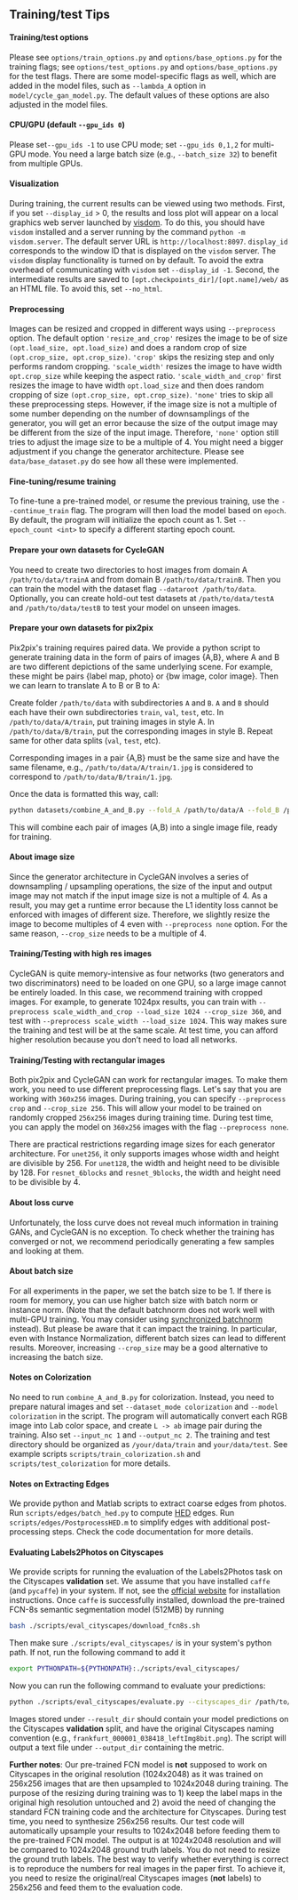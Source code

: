 ## Training/test Tips
#### Training/test options
Please see `options/train_options.py` and `options/base_options.py` for the training flags; see `options/test_options.py` and `options/base_options.py` for the test flags. There are some model-specific flags as well, which are added in the model files, such as `--lambda_A` option in `model/cycle_gan_model.py`. The default values of these options are also adjusted in the model files.
#### CPU/GPU (default `--gpu_ids 0`)
Please set`--gpu_ids -1` to use CPU mode; set `--gpu_ids 0,1,2` for multi-GPU mode. You need a large batch size (e.g., `--batch_size 32`) to benefit from multiple GPUs.

#### Visualization
During training, the current results can be viewed using two methods. First, if you set `--display_id` > 0, the results and loss plot will appear on a local graphics web server launched by [visdom](https://github.com/facebookresearch/visdom). To do this, you should have `visdom` installed and a server running by the command `python -m visdom.server`. The default server URL is `http://localhost:8097`. `display_id` corresponds to the window ID that is displayed on the `visdom` server. The `visdom` display functionality is turned on by default. To avoid the extra overhead of communicating with `visdom` set `--display_id -1`. Second, the intermediate results are saved to `[opt.checkpoints_dir]/[opt.name]/web/` as an HTML file. To avoid this, set `--no_html`.

#### Preprocessing
 Images can be resized and cropped in different ways using `--preprocess` option. The default option `'resize_and_crop'` resizes the image to be of size `(opt.load_size, opt.load_size)` and does a random crop of size `(opt.crop_size, opt.crop_size)`. `'crop'` skips the resizing step and only performs random cropping. `'scale_width'` resizes the image to have width `opt.crop_size` while keeping the aspect ratio. `'scale_width_and_crop'` first resizes the image to have width `opt.load_size` and then does random cropping of size `(opt.crop_size, opt.crop_size)`. `'none'` tries to skip all these preprocessing steps. However, if the image size is not a multiple of some number depending on the number of downsamplings of the generator, you will get an error because the size of the output image may be different from the size of the input image. Therefore, `'none'` option still tries to adjust the image size to be a multiple of 4. You might need a bigger adjustment if you change the generator architecture. Please see `data/base_dataset.py` do see how all these were implemented.

#### Fine-tuning/resume training
To fine-tune a pre-trained model, or resume the previous training, use the `--continue_train` flag. The program will then load the model based on `epoch`. By default, the program will initialize the epoch count as 1. Set `--epoch_count <int>` to specify a different starting epoch count.


#### Prepare your own datasets for CycleGAN
You need to create two directories to host images from domain A `/path/to/data/trainA` and from domain B `/path/to/data/trainB`. Then you can train the model with the dataset flag `--dataroot /path/to/data`. Optionally, you can create hold-out test datasets at `/path/to/data/testA` and `/path/to/data/testB` to test your model on unseen images.

#### Prepare your own datasets for pix2pix
Pix2pix's training requires paired data. We provide a python script to generate training data in the form of pairs of images {A,B}, where A and B are two different depictions of the same underlying scene. For example, these might be pairs {label map, photo} or {bw image, color image}. Then we can learn to translate A to B or B to A:

Create folder `/path/to/data` with subdirectories `A` and `B`. `A` and `B` should each have their own subdirectories `train`, `val`, `test`, etc. In `/path/to/data/A/train`, put training images in style A. In `/path/to/data/B/train`, put the corresponding images in style B. Repeat same for other data splits (`val`, `test`, etc).

Corresponding images in a pair {A,B} must be the same size and have the same filename, e.g., `/path/to/data/A/train/1.jpg` is considered to correspond to `/path/to/data/B/train/1.jpg`.

Once the data is formatted this way, call:
```bash
python datasets/combine_A_and_B.py --fold_A /path/to/data/A --fold_B /path/to/data/B --fold_AB /path/to/data --no_multiprocessing 
```

This will combine each pair of images (A,B) into a single image file, ready for training.


#### About image size
 Since the generator architecture in CycleGAN involves a series of downsampling / upsampling operations, the size of the input and output image may not match if the input image size is not a multiple of 4. As a result, you may get a runtime error because the L1 identity loss cannot be enforced with images of different size. Therefore, we slightly resize the image to become multiples of 4 even with `--preprocess none` option. For the same reason, `--crop_size` needs to be a multiple of 4.

#### Training/Testing with high res images
CycleGAN is quite memory-intensive as four networks (two generators and two discriminators) need to be loaded on one GPU, so a large image cannot be entirely loaded. In this case, we recommend training with cropped images. For example, to generate 1024px results, you can train with `--preprocess scale_width_and_crop --load_size 1024 --crop_size 360`, and test with `--preprocess scale_width --load_size 1024`. This way makes sure the training and test will be at the same scale. At test time, you can afford higher resolution because you don’t need to load all networks.

#### Training/Testing with rectangular images
Both pix2pix and CycleGAN can work for rectangular images. To make them work, you need to use different preprocessing flags. Let's say that you are working with `360x256` images. During training, you can specify `--preprocess crop` and `--crop_size 256`. This will allow your model to be trained on randomly cropped `256x256` images during training time. During test time, you can apply the model on `360x256` images with the flag `--preprocess none`.

There are practical restrictions regarding image sizes for each generator architecture. For `unet256`, it only supports images whose width and height are divisible by 256. For `unet128`, the width and height need to be divisible by 128. For `resnet_6blocks` and `resnet_9blocks`, the width and height need to be divisible by 4.

#### About loss curve
Unfortunately, the loss curve does not reveal much information in training GANs, and CycleGAN is no exception. To check whether the training has converged or not, we recommend periodically generating a few samples and looking at them.

#### About batch size
For all experiments in the paper, we set the batch size to be 1. If there is room for memory, you can use higher batch size with batch norm or instance norm. (Note that the default batchnorm does not work well with multi-GPU training. You may consider using [synchronized batchnorm](https://github.com/vacancy/Synchronized-BatchNorm-PyTorch) instead). But please be aware that it can impact the training. In particular, even with Instance Normalization, different batch sizes can lead to different results. Moreover, increasing `--crop_size` may be a good alternative to increasing the batch size.


#### Notes on Colorization
No need to run `combine_A_and_B.py` for colorization. Instead, you need to prepare natural images and set `--dataset_mode colorization` and `--model colorization` in the script. The program will automatically convert each RGB image into Lab color space, and create  `L -> ab` image pair during the training. Also set `--input_nc 1` and `--output_nc 2`. The training and test directory should be organized as `/your/data/train` and `your/data/test`. See example scripts `scripts/train_colorization.sh` and `scripts/test_colorization` for more details.

#### Notes on Extracting Edges
We provide python and Matlab scripts to extract coarse edges from photos. Run `scripts/edges/batch_hed.py` to compute [HED](https://github.com/s9xie/hed) edges. Run `scripts/edges/PostprocessHED.m` to simplify edges with additional post-processing steps. Check the code documentation for more details.

#### Evaluating Labels2Photos on Cityscapes
We provide scripts for running the evaluation of the Labels2Photos task on the Cityscapes **validation** set. We assume that you have installed `caffe` (and `pycaffe`) in your system. If not, see the [official website](http://caffe.berkeleyvision.org/installation.html) for installation instructions. Once `caffe` is successfully installed, download the pre-trained FCN-8s semantic segmentation model (512MB) by running
```bash
bash ./scripts/eval_cityscapes/download_fcn8s.sh
```
Then make sure `./scripts/eval_cityscapes/` is in your system's python path. If not, run the following command to add it
```bash
export PYTHONPATH=${PYTHONPATH}:./scripts/eval_cityscapes/
```
Now you can run the following command to evaluate your predictions:
```bash
python ./scripts/eval_cityscapes/evaluate.py --cityscapes_dir /path/to/original/cityscapes/dataset/ --result_dir /path/to/your/predictions/ --output_dir /path/to/output/directory/
```
Images stored under `--result_dir` should contain your model predictions on the Cityscapes **validation** split, and have the original Cityscapes naming convention (e.g., `frankfurt_000001_038418_leftImg8bit.png`). The script will output a text file under `--output_dir` containing the metric.

**Further notes**: Our pre-trained FCN model is **not** supposed to work on Cityscapes in the original resolution (1024x2048) as it was trained on 256x256 images that are then upsampled to 1024x2048 during training. The purpose of the resizing during training was to 1) keep the label maps in the original high resolution untouched and 2) avoid the need of changing the standard FCN training code and the architecture for Cityscapes. During test time, you need to synthesize 256x256 results. Our test code will automatically upsample your results to 1024x2048 before feeding them to the pre-trained FCN model. The output is at 1024x2048 resolution and will be compared to 1024x2048 ground truth labels. You do not need to resize the ground truth labels. The best way to verify whether everything is correct is to reproduce the numbers for real images in the paper first. To achieve it, you need to resize the original/real Cityscapes images (**not** labels) to 256x256 and feed them to the evaluation code.
